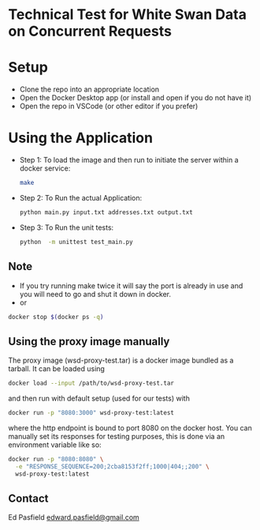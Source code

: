 # Technical Test for White Swan Data on Concurrent Requests

# Setup
  * Clone the repo into an appropriate location
  * Open the Docker Desktop app (or install and open if you do not have it)
  * Open the repo in VSCode (or other editor if you prefer)
  
# Using the Application
  * Step 1: To load the image and then run to initiate the server within a docker service:
    ```bash
    make
    ```
  * Step 2: To Run the actual Application:
    ```bash
    python main.py input.txt addresses.txt output.txt
    ```
  * Step 3: To Run the unit tests:
    ```bash
    python  -m unittest test_main.py
    ```

## Note
  * If you try running make twice it will say the port is already in use and you will need to go and shut it down in docker. 
  * or 
  ```bash
  docker stop $(docker ps -q)
  ```

## Using the proxy image manually

The proxy image (wsd-proxy-test.tar) is a docker image bundled as a tarball. It can be loaded using

```bash
docker load --input /path/to/wsd-proxy-test.tar
```

and then run with default setup (used for our tests) with

```bash
docker run -p "8080:3000" wsd-proxy-test:latest
```

where the http endpoint is bound to port 8080 on the docker host. You can manually set its responses for testing purposes, this is done via an environment variable like so:

```bash
docker run -p "8080:8080" \
  -e "RESPONSE_SEQUENCE=200;2cba8153f2ff;1000|404;;200" \
  wsd-proxy-test:latest
```

## Contact
Ed Pasfield
edward.pasfield@gmail.com

